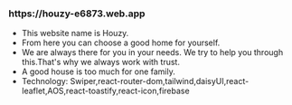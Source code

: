<h3>https://houzy-e6873.web.app</h3>
<ul>
<li>This website name is Houzy.</li>
<li>From here you can choose a good home for yourself.</li>
<li>We are always there for you in your needs. We try to help you through this.That's why we always work with trust.</li>
<li>A good house is too much for one family.</li>
<li>Technology: Swiper,react-router-dom,tailwind,daisyUI,react-leaflet,AOS,react-toastify,react-icon,firebase</li>
</ul>